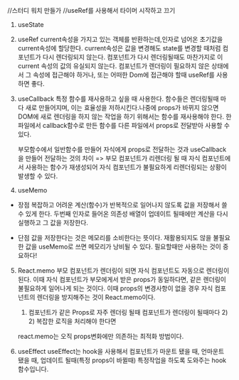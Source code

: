 //스터디 워치 만들가
//useRef를 사용해서 타이머 시작하고 끄기

1. useState

2. useRef
   current속성을 가지고 있는 객체를 반환하는데,인자로 넘어온 초기값을 current속성에 할당한다. current속성은 값을 변경해도 state를 변경할 때처럼 컴포넌트가 다시 렌더링되지 않는다. 컴포넌트가 다시 렌더링될때도 마찬가지로 이 current 속성의 값의 유실되지 않는다. 컴포넌트가 렌더링이 필요하지 않은 상태에서 그 속성에 접근해야 하거나, 또는 어떠한 Dom에 접근해야 할때 useRef를 사용하면 좋다.

3. useCallback
   특정 함수를 재사용하고 싶을 때 사용한다. 함수들은 렌더링될때 마다 새로 만들어지며, 이는 효율성을 저하시킨다.나중에 props가 바뀌지 않으면 DOM에 새로 렌더링을 하지 않는 작업을 하기 위해서는 함수를 재사용해야 한다.
   한 파일에서 callback함수로 만든 함수를 다른 파일에서 props로 전달받아 사용할 수 있다.

   부모함수에서 일반함수를 만들어 자식에게 props로 전달하는 것과 useCallback을 만들어 전달하는 것의 차이
   => 부모 컴포넌트가 리렌더링 될 때 자식 컴포넌트에서 사용하는 함수가 재생성되어 자식 컴포넌트가
   불필요하게 리렌더링되는 상황이 발생할 수 있다.

4. useMemo

- 장점
  복잡하고 어려운 계산(함수)가 반복적으로 일어나지 않도록 값을 저장해서
  쓸 수 있게 한다. 두번째 인자로 들어온 의존성 배열이 업데이트 될때에만
  계산을 다시 실행하고 그 값을 저장한다.

- 단점
  값을 저장한다는 것은 메모리를 소비한다는 뜻이다. 재활용되지도 않을 불필요한
  값을 useMemo로 쓰면 메모리가 낭비될 수 있다. 필요할때만 사용하는 것이
  중요하다!

5. React.memo
   부모 컴포넌트가 렌더링이 되면 자식 컴포넌트도 자동으로 렌더링이 된다.
   이때 자식 컴포넌트가 부모에게서 받은 props가 동일하다면, 같은 렌더링이
   불필요하게 일어나게 되는 것이다.
   이때 props의 변경사항이 없을 경우 자식 컴포넌트의 렌더링을 방지해주는 것이
   React.memo이다.

   1. 컴포넌트가 같은 Props로 자주 렌더링 될때 컴포넌트가 렌더링이 될때마다 2) 2) 복잡한 로직을 처리해야 한다면

   react.memo는 오직 props변화에만 의존하는 최적화 방법이다.

6. useEffect
   useEffect는 hook을 사용해서 컴포넌트가 마운트 됐을 때, 언마운트 됐을 때, 업데이트 될때(특정 props이 바뀔때) 특정작업을 하도록 도와주는 hook 함수입니다.
